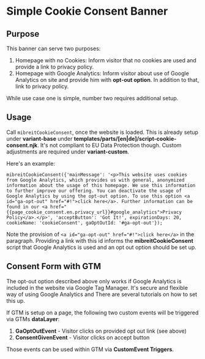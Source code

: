 # Simple Cookie Consent Banner

## Purpose

This banner can serve two purposes:

1. Homepage with no Cookies: Inform visitor that no cookies are used and provide a link to privacy policy.
2. Homepage with Google Analytics: Inform visitor about use of Google Analytics on site and provide him with **opt-out option**. In addition to that, link to privacy policy.

While use case one is simple, number two requires additional setup.

## Usage

Call ``mibreitCookieConsent``, once the website is loaded. This is already setup under **variant-base** under **templates/parts/[en|de]/script-cookie-consent.njk**. It's not compliant to EU Data Protection though. Custom adjustments are required under **variant-custom**.

Here's an example: 

````
mibreitCookieConsent({'mainMessage': '<p>This website uses cookies from Google Analytics, which provides us with general, anonymized information about the usage of this homepage. We use this information to further improve our offering. You can deactivate the usage of Google Analytics by using the opt-out option. To use this option <a id="ga-opt-out" href="#!">click here</a>. Further information can be found in our <a href="{{page_cookie_consent.en.privacy_url}}#google_analytics">Privacy Policy</a>.</p>', 'acceptButton': 'Got It!', expirationDays: 20, cookieName: 'cookieConsent', gaOptOutId: '#ga-opt-out'});
````

Note the provision of ``<a id="ga-opt-out" href="#!">click here</a>`` in the paragraph. Providing a link with this id informs the **mibreitCookieConsent** script that Google Analytics is used and an opt out option should be set up.

## Consent Form with GTM

The opt-out option described above only works if Google Analytics is included in the website via Google Tag Manager. It's secure and flexible way of using Google Analytics and There are several tutorials on how to set this up.

If GTM is setup on a page, the following two custom events will be triggered via GTMs **dataLayer**:

1. **GaOptOutEvent** - Visitor clicks on provided opt out link (see above)
2. **ConsentGivenEvent** - Visitor clicks on accept button

Those events can be used within GTM via **CustomEvent Triggers**.



